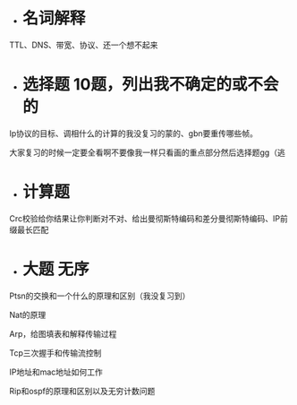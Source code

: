- # 名词解释

TTL、DNS、带宽、协议、还一个想不起来

- # 选择题 10题，列出我不确定的或不会的

Ip协议的目标、调相什么的计算的我没复习的蒙的、gbn要重传哪些帧。

大家复习的时候一定要全看啊不要像我一样只看画的重点部分然后选择题gg（逃

- # 计算题

Crc校验给你结果让你判断对不对、给出曼彻斯特编码和差分曼彻斯特编码、IP前缀最长匹配

- # 大题 无序

Ptsn的交换和一个什么的原理和区别（我没复习到）

Nat的原理

Arp，给图填表和解释传输过程

Tcp三次握手和传输流控制

IP地址和mac地址如何工作

Rip和ospf的原理和区别以及无穷计数问题